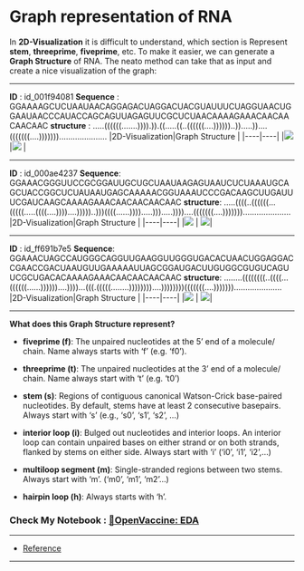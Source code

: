 # Graph representation of RNA

In **2D-Visualization** it is difficult to understand, which section is Represent **stem**, **threeprime**, **fiveprime**, etc. To make it easier, we can generate a **Graph Structure** of RNA. The neato method can take that as input and create a nice visualization of the graph:

---
**ID** : id_001f94081
**Sequence** : GGAAAAGCUCUAAUAACAGGAGACUAGGACUACGUAUUUCUAGGUAACUGGAAUAACCCAUACCAGCAGUUAGAGUUCGCUCUAACAAAAGAAACAACAACAACAAC
**structure** : .....((((((.......)))).)).((.....((..((((((....))))))..)).....))....(((((((....))))))).....................
|2D-Visualization|Graph Structure |
|----|----|
|![](https://www.googleapis.com/download/storage/v1/b/kaggle-forum-message-attachments/o/inbox%2F2907842%2Ff4f03d6b0b90cba4f89186d430497efb%2F__results___39_0.png?generation=1600167390547492&alt=media) |![](https://www.googleapis.com/download/storage/v1/b/kaggle-forum-message-attachments/o/inbox%2F2907842%2F0a5f81bd4af44a435e9fbe445c3069c5%2F__results___43_0.png?generation=1600167431782448&alt=media) |

---
**ID** : id_000ae4237
**Sequence**: GGAAACGGGUUCCGCGGAUUGCUGCUAAUAAGAGUAAUCUCUAAAUGCAGCUACCGGCUCUAUAAUGAGCAAAAACGGUAAAUCCCGACAAGCUUGAUUUCGAUCAAGCAAAAGAAACAACAACAACAAC
**structure**: .....((((..((((((...(((((.....((((....))))....)))))..)))((((......)))).....))).....))))....(((((((....))))))).....................
|2D-Visualization|Graph Structure |
|----|----|
|![](https://www.googleapis.com/download/storage/v1/b/kaggle-forum-message-attachments/o/inbox%2F2907842%2Fe53b559640b7218add3ce4315daf6133%2F__results___53_0.png?generation=1600168784222101&alt=media) | ![](https://www.googleapis.com/download/storage/v1/b/kaggle-forum-message-attachments/o/inbox%2F2907842%2F480bf495e1643a28da8298cf8d6fdbe9%2F__results___56_0.png?generation=1600167957368207&alt=media)|

---

**ID** : id_ff691b7e5
**Sequence**: GGAAACUAGCCAUGGGCAGGUUGAAGGUUGGGUGACACUAACUGGAGGACCGAACCGACUAAUGUUGAAAAAUUAGCGGAUGACUUGUGGCGUGUCAGUUCGCUGACACAAAAGAAACAACAACAACAAC
**structure**: ........((((((((..((((...((((((......))))))....))))...(((.(((((........))))))))....))))))))(((((((....))))))).....................
|2D-Visualization|Graph Structure |
|----|----|
|![](https://www.googleapis.com/download/storage/v1/b/kaggle-forum-message-attachments/o/inbox%2F2907842%2F01423ea4e1a602deb4d7a3c50e5a475f%2F__results___53_0.png?generation=1600169020071954&alt=media)  | ![](https://www.googleapis.com/download/storage/v1/b/kaggle-forum-message-attachments/o/inbox%2F2907842%2F421d273b06308f5b80f56a167a26b076%2F__results___56_0.png?generation=1600169045301675&alt=media)|

---


**What does this Graph Structure represent?**

* **fiveprime (f)**: The unpaired nucleotides at the 5’ end of a molecule/ chain. Name always starts with ‘f’ (e.g. ‘f0’).

* **threeprime (t)**: The unpaired nucleotides at the 3’ end of a molecule/ chain. Name always start with ‘t’ (e.g. ‘t0’)

* **stem (s)**: Regions of contiguous canonical Watson-Crick base-paired nucleotides. By default, stems have at least 2 consecutive basepairs. Always start with ‘s’ (e.g., ‘s0’, ‘s1’, ‘s2’, …)

* **interior loop (i)**: Bulged out nucleotides and interior loops. An interior loop can contain unpaired bases on either strand or on both strands, flanked by stems on either side. Always start with ‘i’ (‘i0’, ‘i1’, ‘i2’,…)

* **multiloop segment (m)**: Single-stranded regions between two stems. Always start with ‘m’. (‘m0’, ‘m1’, ‘m2’…)

* **hairpin loop (h)**: Always starts with ‘h’.

###  Check My Notebook : [💉OpenVaccine: EDA](https://www.kaggle.com/vatsalparsaniya/openvaccine-eda)

---

* [Reference](https://viennarna.github.io/forgi/graph_tutorial.html)

---
